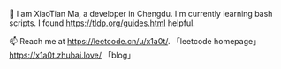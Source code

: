 👋 I am XiaoTian Ma, a developer in Chengdu. I'm currently learning bash scripts. I found https://tldp.org/guides.html helpful. 

📫 Reach me at  https://leetcode.cn/u/x1a0t/. 「leetcode homepage」 https://x1a0t.zhubai.love/ 「blog」
<!--
**405028157/405028157** is a ✨ _special_ ✨ repository because its `README.md` (this file) appears on your GitHub profile.

Here are some ideas to get you started:

- 🔭 I’m currently working on ...
- 🌱 I’m currently learning ...
- 👯 I’m looking to collaborate on ...
- 🤔 I’m looking for help with ...
- 💬 Ask me about ...
- 📫 How to reach me: ...
- 😄 Pronouns: ...
- ⚡ Fun fact: ...
-->

